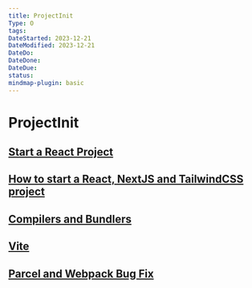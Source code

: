 ```yaml
---
title: ProjectInit
Type: O
tags:
DateStarted: 2023-12-21
DateModified: 2023-12-21
DateDo:
DateDone:
DateDue:
status:
mindmap-plugin: basic
---
```


# ProjectInit

## [Start a React Project](Start%20a%20React%20Project.md)

## [How to start a React, NextJS and TailwindCSS project](How%20to%20start%20a%20React,%20NextJS%20and%20TailwindCSS%20project)

## [Compilers and Bundlers](Compilers%20and%20Bundlers.md)

## [Vite](Vite.md)

## [Parcel and Webpack Bug Fix](Parcel%20and%20Webpack%20Bug%20Fix.md)
